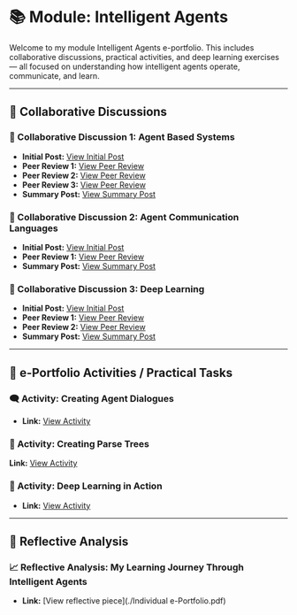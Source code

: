 # 📚 Module: Intelligent Agents 

Welcome to my module Intelligent Agents e-portfolio. This includes collaborative discussions, practical activities, and deep learning exercises — all focused on understanding how intelligent agents operate, communicate, and learn.

---

## 🔹 Collaborative Discussions

### 📘 Collaborative Discussion 1: Agent Based Systems  
- **Initial Post:** [View Initial Post](./DiscussionPosts/IA_InitialPost1.pdf)
- **Peer Review 1:** [View Peer Review](./DiscussionPosts/C1PR1.md)
- **Peer Review 2:** [View Peer Review](./DiscussionPosts/C1PR2.md) 
- **Peer Review 3:** [View Peer Review](./DiscussionPosts/C1PR3.md) 
- **Summary Post:** [View Summary Post](./DiscussionPosts/IA_SummaryPost1.pdf.pdf)

### 📘 Collaborative Discussion 2: Agent Communication Languages  
- **Initial Post:** [View Initial Post](./DiscussionPosts/IA_InitialPost2.md)
- **Peer Review 1:** [View Peer Review](./DiscussionPosts/peerreview11.md)
- **Summary Post:** [View Summary Post](./DiscussionPosts/summarypost2.md)

### 📘 Collaborative Discussion 3: Deep Learning  
- **Initial Post:** [View Initial Post](./DiscussionPosts/unit9IP.md)
- **Peer Review 1:** [View Peer Review](./DiscussionPosts/IA_PeerReview3.md)  
- **Peer Review 2:** [View Peer Review](./DiscussionPosts/IA_PeerReview4.md)  
- **Summary Post:** [View Summary Post](./DiscussionPosts/DP3summary.md)

---

## 🔹 e-Portfolio Activities / Practical Tasks

### 🗨️ Activity: Creating Agent Dialogues  
- **Link:** [View Activity](https://jk-tech24.github.io/MSc-AI-ePortfolio/Intelligent-Agents/Creating-Agent-Dialogues.html)

### 🌳 Activity: Creating Parse Trees  
**Link:** [View Activity](https://jk-tech24.github.io/MSc-AI-ePortfolio/Intelligent-Agents/Creating%20Parse%20Trees.html) 

### 🧠 Activity: Deep Learning in Action  
- **Link:** [View Activity](https://github.com/jk-tech24/MSc-AI-ePortfolio/blob/main/Intelligent-Agents/DeepLearninginAction.md)


---

## 🔹 Reflective Analysis

### 📈 Reflective Analysis: My Learning Journey Through Intelligent Agents 
- **Link:** [View reflective piece](./Individual e-Portfolio.pdf)


